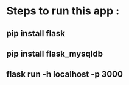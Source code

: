 # Steps to run this app :
   
   ## pip install flask
   ## pip install flask_mysqldb
   ## flask run -h localhost -p 3000

